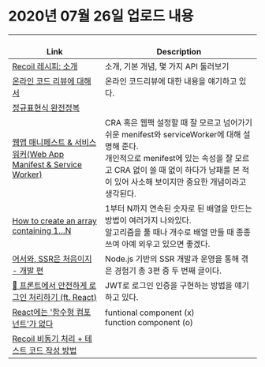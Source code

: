 # 2020년 07월 26일 업로드 내용

| <br>Link                                                                                                                                                                                                                                                 | <br>Description                                                                                                                                                                                                                         |
| -------------------------------------------------------------------------------------------------------------------------------------------------------------------------------------------------------------------------------------------------------- | --------------------------------------------------------------------------------------------------------------------------------------------------------------------------------------------------------------------------------------- |
| [Recoil 레시피: 소개](https://taegon.kim/archives/10105)                                                                                                                                                                                                 | 소개, 기본 개념, 몇 가지 API 둘러보기                                                                                                                                                                                                   |
| [온라인 코드 리뷰에 대해서](https://elky84.github.io/2020/07/19/about_online_code_review/)                                                                                                                                                               | 온라인 코드리뷰에 대한 내용을 얘기하고 있다. <br>                                                                                                                                                                                       |
| [정규표현식 완전정복](https://wormwlrm.github.io/2020/07/19/Regular-Expressions-Tutorial.html)                                                                                                                                                           | <br>                                                                                                                                                                                                                                    |
| [웹앱 매니페스트 & 서비스워커(Web App Manifest & Service Worker)](https://altenull.github.io/2018/03/09/%EC%9B%B9%EC%95%B1-%EB%A7%A4%EB%8B%88%ED%8E%98%EC%8A%A4%ED%8A%B8-%EC%84%9C%EB%B9%84%EC%8A%A4%EC%9B%8C%EC%BB%A4-Web-App-Manifest-Service-Worker/) | CRA 혹은 웹팩 설정할 때 잘 모르고 넘어가기 쉬운 menifest와 serviceWorker에 대해 설명해 준다. <br>개인적으로 menifest에 있는 속성을 잘 모르고 CRA 없이 쓸 때 없이 하다가 낭패를 본 적이 있어 사소해 보이지만 중요한 개념이라고 생각된다. |
| [How to create an array containing 1…N](https://stackoverflow.com/questions/3746725/how-to-create-an-array-containing-1-n)                                                                                                                               | 1부터 N까지 연속된 숫자로 된 배열을 만드는 방법이 여러가지 나와있다. <br>알고리즘을 풀 때나 개수로 배열 만들 때 종종 쓰여 아예 외우고 있으면 좋겠다.                                                                                    |
| [어서와, SSR은 처음이지 - 개발 편](https://d2.naver.com/helloworld/2177909)                                                                                                                                                                              | Node.js 기반의 SSR 개발과 운영을 통해 겪은 경험기 총 3편 중 두 번째 글이다.<br>                                                                                                                                                         |
| [🍪 프론트에서 안전하게 로그인 처리하기 (ft. React)](https://velog.io/@yaytomato/%ED%94%84%EB%A1%A0%ED%8A%B8%EC%97%90%EC%84%9C-%EC%95%88%EC%A0%84%ED%95%98%EA%B2%8C-%EB%A1%9C%EA%B7%B8%EC%9D%B8-%EC%B2%98%EB%A6%AC%ED%95%98%EA%B8%B0)                    | JWT로 로그인 인증을 구현하는 방법을 얘기하고 있다.                                                                                                                                                                                      |
| [React에는 '함수형 컴포넌트'가 없다](https://gyuwon.github.io/blog/2020/07/24/react-has-no-functional-components.html?fbclid=IwAR3DukzaJf0NL78KI2IdF4G0YBUdpQR3YBfFCzeHUFADOwSrAxlbveU_9Ck)                                                              | funtional component (x)<br>function component (o)                                                                                                                                                                                       |
| [Recoil 비동기 처리 + 테스트 코드 작성 방법](https://imch.dev/posts/tips-for-recoil-to-process-async-and-write-test-code)                                                                                                                                | <br>                                                                                                                                                                                                                                    |
